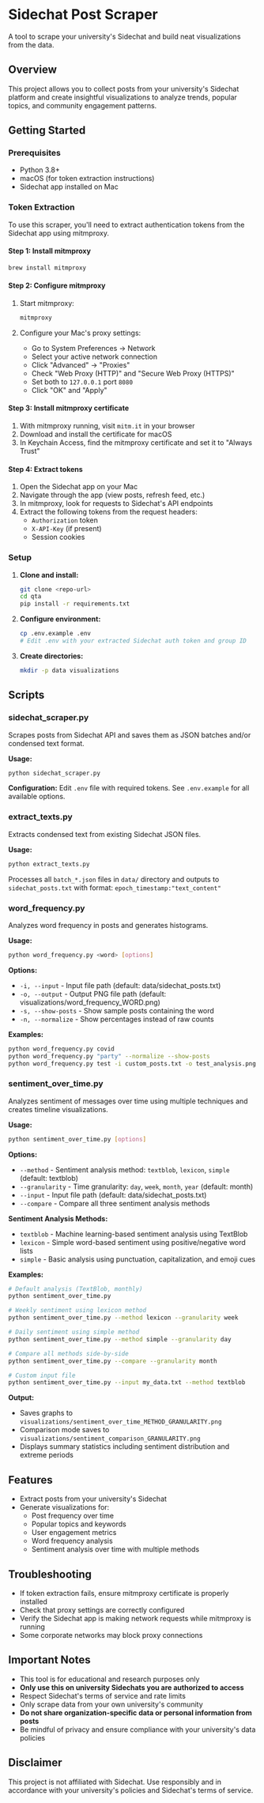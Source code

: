 # Sidechat Post Scraper

A tool to scrape your university's Sidechat and build neat visualizations from the data.

## Overview

This project allows you to collect posts from your university's Sidechat platform and create insightful visualizations to analyze trends, popular topics, and community engagement patterns.

## Getting Started

### Prerequisites

- Python 3.8+
- macOS (for token extraction instructions)
- Sidechat app installed on Mac

### Token Extraction

To use this scraper, you'll need to extract authentication tokens from the Sidechat app using mitmproxy.

#### Step 1: Install mitmproxy

```bash
brew install mitmproxy
```

#### Step 2: Configure mitmproxy

1. Start mitmproxy:
   ```bash
   mitmproxy
   ```

2. Configure your Mac's proxy settings:
   - Go to System Preferences → Network
   - Select your active network connection
   - Click "Advanced" → "Proxies"
   - Check "Web Proxy (HTTP)" and "Secure Web Proxy (HTTPS)"
   - Set both to `127.0.0.1` port `8080`
   - Click "OK" and "Apply"

#### Step 3: Install mitmproxy certificate

1. With mitmproxy running, visit `mitm.it` in your browser
2. Download and install the certificate for macOS
3. In Keychain Access, find the mitmproxy certificate and set it to "Always Trust"

#### Step 4: Extract tokens

1. Open the Sidechat app on your Mac
2. Navigate through the app (view posts, refresh feed, etc.)
3. In mitmproxy, look for requests to Sidechat's API endpoints
4. Extract the following tokens from the request headers:
   - `Authorization` token
   - `X-API-Key` (if present)
   - Session cookies

### Setup

1. **Clone and install:**
   ```bash
   git clone <repo-url>
   cd qta
   pip install -r requirements.txt
   ```

2. **Configure environment:**
   ```bash
   cp .env.example .env
   # Edit .env with your extracted Sidechat auth token and group ID
   ```

3. **Create directories:**
   ```bash
   mkdir -p data visualizations
   ```

## Scripts

### sidechat_scraper.py

Scrapes posts from Sidechat API and saves them as JSON batches and/or condensed text format.

**Usage:**
```bash
python sidechat_scraper.py
```

**Configuration:**
Edit `.env` file with required tokens. See `.env.example` for all available options.

### extract_texts.py

Extracts condensed text from existing Sidechat JSON files.

**Usage:**
```bash
python extract_texts.py
```

Processes all `batch_*.json` files in `data/` directory and outputs to `sidechat_posts.txt` with format: `epoch_timestamp:"text_content"`

### word_frequency.py

Analyzes word frequency in posts and generates histograms.

**Usage:**
```bash
python word_frequency.py <word> [options]
```

**Options:**
- `-i, --input` - Input file path (default: data/sidechat_posts.txt)
- `-o, --output` - Output PNG file path (default: visualizations/word_frequency_WORD.png)
- `-s, --show-posts` - Show sample posts containing the word
- `-n, --normalize` - Show percentages instead of raw counts

**Examples:**
```bash
python word_frequency.py covid
python word_frequency.py "party" --normalize --show-posts
python word_frequency.py test -i custom_posts.txt -o test_analysis.png
```

### sentiment_over_time.py

Analyzes sentiment of messages over time using multiple techniques and creates timeline visualizations.

**Usage:**
```bash
python sentiment_over_time.py [options]
```

**Options:**
- `--method` - Sentiment analysis method: `textblob`, `lexicon`, `simple` (default: textblob)
- `--granularity` - Time granularity: `day`, `week`, `month`, `year` (default: month)
- `--input` - Input file path (default: data/sidechat_posts.txt)
- `--compare` - Compare all three sentiment analysis methods

**Sentiment Analysis Methods:**
- `textblob` - Machine learning-based sentiment analysis using TextBlob
- `lexicon` - Simple word-based sentiment using positive/negative word lists
- `simple` - Basic analysis using punctuation, capitalization, and emoji cues

**Examples:**
```bash
# Default analysis (TextBlob, monthly)
python sentiment_over_time.py

# Weekly sentiment using lexicon method
python sentiment_over_time.py --method lexicon --granularity week

# Daily sentiment using simple method
python sentiment_over_time.py --method simple --granularity day

# Compare all methods side-by-side
python sentiment_over_time.py --compare --granularity month

# Custom input file
python sentiment_over_time.py --input my_data.txt --method textblob
```

**Output:**
- Saves graphs to `visualizations/sentiment_over_time_METHOD_GRANULARITY.png`
- Comparison mode saves to `visualizations/sentiment_comparison_GRANULARITY.png`
- Displays summary statistics including sentiment distribution and extreme periods

## Features

- Extract posts from your university's Sidechat
- Generate visualizations for:
  - Post frequency over time
  - Popular topics and keywords
  - User engagement metrics
  - Word frequency analysis
  - Sentiment analysis over time with multiple methods

## Troubleshooting

- If token extraction fails, ensure mitmproxy certificate is properly installed
- Check that proxy settings are correctly configured
- Verify the Sidechat app is making network requests while mitmproxy is running
- Some corporate networks may block proxy connections

## Important Notes

- This tool is for educational and research purposes only
- **Only use this on university Sidechats you are authorized to access**
- Respect Sidechat's terms of service and rate limits
- Only scrape data from your own university's community
- **Do not share organization-specific data or personal information from posts**
- Be mindful of privacy and ensure compliance with your university's data policies

## Disclaimer

This project is not affiliated with Sidechat. Use responsibly and in accordance with your university's policies and Sidechat's terms of service.
